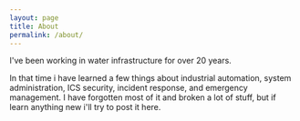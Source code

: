 ```yaml
---
layout: page
title: About
permalink: /about/
---
```


I've been working in water infrastructure for over 20 years. 

In that time i have learned a few things about industrial automation, system administration, ICS security, incident response, and emergency management. I have forgotten most of it and broken a lot of stuff,  but if learn anything new i'll try to post it here. 


